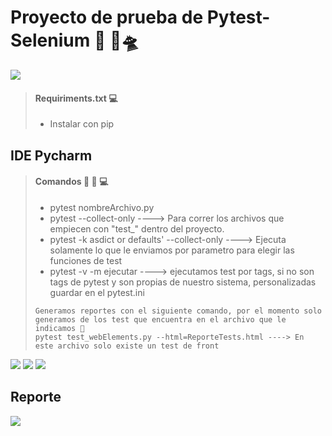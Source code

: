 # Proyecto de prueba de Pytest-Selenium 🐍 🚀🛸

<img src="C:\Users\marti\OneDrive\Escritorio\Null\Social Club\Python\basicsSkills\img_readme\pytest -selenium-python.png"/>

> #### Requiriments.txt ‍💻
>
> -  Instalar con pip
> 

## IDE Pycharm

> #### Comandos 👨 🏻 ‍💻
>
> - pytest nombreArchivo.py
> - pytest --collect-only ----> Para correr los archivos que empiecen con "test_" dentro del proyecto.
> - pytest -k asdict or defaults' --collect-only ----> Ejecuta solamente lo que le enviamos por parametro para elegir las funciones de test
> - pytest -v -m ejecutar ----> ejecutamos test por tags, si no son tags de pytest y son propias de nuestro sistema, personalizadas guardar en el pytest.ini
> ```
> Generamos reportes con el siguiente comando, por el momento solo generamos de los test que encuentra en el archivo que le indicamos 💾
> pytest test_webElements.py --html=ReporteTests.html ----> En este archivo solo existe un test de front 
> ```

<img src="C:\Users\marti\OneDrive\Escritorio\Null\Social Club\Python\basicsSkills\img_readme\marcas_propias_archivo_ini.JPG"/>
<img src="C:\Users\marti\OneDrive\Escritorio\Null\Social Club\Python\basicsSkills\img_readme\marca sobre la funcion de test.JPG"/>
<img src="C:\Users\marti\OneDrive\Escritorio\Null\Social Club\Python\basicsSkills\img_readme\error como se ve, solo se tiene que modificar el expected.JPG"/>

## Reporte
<img src="C:\Users\marti\OneDrive\Escritorio\Null\Social Club\Python\basicsSkills\img_readme\reporte html pytest.JPG"/>

